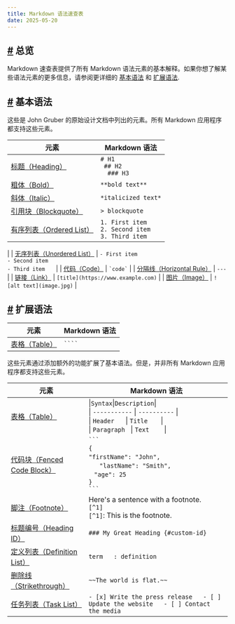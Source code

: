 ```yaml
---
title: Markdown 语法速查表
date: 2025-05-20
---
```


## [#](#总览) 总览

Markdown 速查表提供了所有 Markdown 语法元素的基本解释。如果你想了解某些语法元素的更多信息，请参阅更详细的 [基本语法](https://markdown.com.cn/basic-syntax) 和 [扩展语法](https://markdown.com.cn/extended-syntax).

## [#](#基本语法) 基本语法

这些是 John Gruber 的原始设计文档中列出的元素。所有 Markdown 应用程序都支持这些元素。

| 元素 | Markdown 语法 |
| --- | --- |
| [标题（Heading）](https://markdown.com.cn/basic-syntax/headings.html) | `# H1 `<br>`  ## H2 `<br>`  ### H3` |
| [粗体（Bold）](https://markdown.com.cn/basic-syntax/bold.html) | `**bold text**` |
| [斜体（Italic）](https://markdown.com.cn/basic-syntax/italic.html) | `*italicized text*` |
| [引用块（Blockquote）](https://markdown.com.cn/basic-syntax/blockquotes.html) | `> blockquote` |
| [有序列表（Ordered List）](https://markdown.com.cn/basic-syntax/ordered-lists.html) | `1. First item`  <br>`2. Second item`  <br>`3. Third item`  
 |
| [无序列表（Unordered List）](https://markdown.com.cn/basic-syntax/unordered-lists.html) | `- First item`<br>`- Second item`  <br>`- Third item   ` |
| [代码（Code）](https://markdown.com.cn/basic-syntax/code.html) | `` `code` `` |
| [分隔线（Horizontal Rule）](https://markdown.com.cn/basic-syntax/horizontal-rules.html) | `---` |
| [链接（Link）](https://markdown.com.cn/basic-syntax/links.html) | `[title](https://www.example.com)` |
| [图片（Image）](https://markdown.com.cn/basic-syntax/images.html) | `![alt text](image.jpg)` |

## [#](#扩展语法) 扩展语法

| 元素 | Markdown 语法 |
| --- | --- |
| [表格（Table）](https://markdown.com.cn/extended-syntax/tables.html) | `` ````  ``|



这些元素通过添加额外的功能扩展了基本语法。但是，并非所有 Markdown 应用程序都支持这些元素。

| 元素 | Markdown 语法 |
| --- | --- |
| [表格（Table）](https://markdown.com.cn/extended-syntax/tables.html) |&#124;`Syntax`&#124;`Description`&#124;<br>&#124; `-----------` &#124; `----------` &#124;<br>&#124; `Header`      &#124; `Title`       &#124;<br>&#124; `Paragraph`   &#124; `Text`        &#124; |
| [代码块（Fenced Code Block）](https://markdown.com.cn/extended-syntax/fenced-code-blocks.html) |` ``` `    <br> `{`    <br>    `"firstName": "John",`     <br>  `   "lastName": "Smith", `   <br>  ` "age": 25`    <br> `}`<br> ` ``` `|
| [脚注（Footnote）](https://markdown.com.cn/extended-syntax/footnotes.html) | Here's a sentence with a footnote.<br> `[^1]`  <br> `[^1]`: This is the footnote. |
| [标题编号（Heading ID）](https://markdown.com.cn/extended-syntax/heading-ids.html) | `### My Great Heading {#custom-id}` |
| [定义列表（Definition List）](https://markdown.com.cn/extended-syntax/definition-lists.html) | `term   : definition` |
| [删除线（Strikethrough）](https://markdown.com.cn/extended-syntax/strikethrough.html) | `~~The world is flat.~~` |
| [任务列表（Task List）](https://markdown.com.cn/extended-syntax/task-lists.html) | `- [x] Write the press release   - [ ] Update the website   - [ ] Contact the media` |
